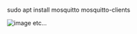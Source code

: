 sudo apt install mosquitto mosquitto-clients

![image](https://user-images.githubusercontent.com/70520853/166124345-a405a0b0-ee1b-49c3-b9ab-d00e2eff215e.png)
etc...

